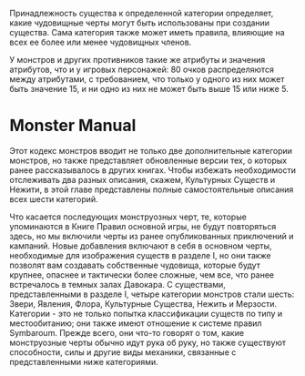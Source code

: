 Принадлежность существа к определенной категории определяет, какие чудовищные черты могут быть использованы при создании существа. Сама категория также может иметь правила, влияющие на всех ее более или менее чудовищных членов.  

У монстров и других противников такие же атрибуты и значения атрибутов, что и у игровых персонажей: 80 очков распределяются между атрибутами, с требованием, что только у одного из них может быть значение 15, и ни одно из них не может быть выше 15 или ниже 5.

# Monster Manual

Этот кодекс монстров вводит не только две дополнительные категории монстров, но также представляет обновленные версии тех, о которых ранее рассказывалось в других книгах. Чтобы избежать необходимости отслеживать два разных описания, скажем, Культурных Существ и Нежити, в этой главе представлены полные самостоятельные описания всех шести категорий.

Что касается последующих монструозных черт, те, которые упоминаются в Книге Правил основной игры, не будут повторяться здесь, но мы включили черты из ранее опубликованных приключений и кампаний. Новые добавления включают в себя в основном черты, необходимые для изображения существ в разделе I, но они также позволят вам создавать собственные чудовища, которые будут крупнее, опаснее и тактически более сложные, чем все, что ранее встречалось в темных залах Давокара.
С существами, представленными в разделе I, четыре категории монстров стали шесть: Звери, Явления, Флора, Культурные Существа, Нежить и Мерзости. Категории - это не только попытка классификации существ по типу и местообитанию; они также имеют отношение к системе правил Symbaroum. Прежде всего, они что-то говорят о том, какие монструозные черты обычно идут рука об руку, но также существуют способности, силы и другие виды механики, связанные с представленными ниже категориями.